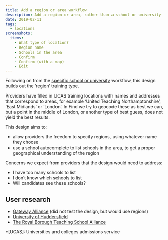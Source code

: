 ```yaml
---
title: Add a region or area workflow
description: Add a region or area, rather than a school or university
date: 2019-02-11
tags:
  - locations
screenshots:
  items:
    - What type of location?
    - Region name
    - Schools in the area
    - Confirm
    - Confirm (with a map)
    - Edit
---
```


Following on from the [specific school or university](/publish-teacher-training-courses/new-training-location) workflow, this design builds out the ‘region’ training type.

Providers have filled in UCAS training locations with names and addresses that correspond to areas, for example ‘United Teaching Northamptonshire’, ‘East Midlands’ or ‘London’. In Find we try to geocode these as best we can, but a point in the middle of London, or another type of best guess, does not yield the best results.

This design aims to:

- allow providers the freedom to specify regions, using whatever name they choose
- use a school autocomplete to list schools in the area, to get a proper geographical understanding of the region

Concerns we expect from providers that the design would need to address:

- I have too many schools to list
- I don’t know which schools to list
- Will candidates see these schools?

## User research

- [Gateway Alliance](https://lookback.io/watch/XkCjbzaEZNPrEnNcp?t=32m54.07s) (did not test the design, but would use regions)
- [University of Huddersfield](https://lookback.io/watch/pWYBvEpr8YfeF7pAx)
- [The Royal Borough Teaching School Alliance](https://lookback.io/watch/iviAKDMGPxMK68voe)

*[UCAS]: Universities and colleges admissions service
